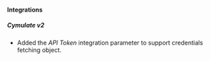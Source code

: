 
#### Integrations
##### Cymulate v2
- Added the *API Token* integration parameter to support credentials fetching object.